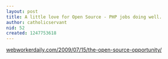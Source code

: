 ```yaml
---
layout: post
title: A little love for Open Source - PHP jobs doing well.
author: catholicservant
nid: 52
created: 1247753618
---
```

<p><a href="http://webworkerdaily.com/2009/07/15/the-open-source-opportunity/">webworkerdaily.com/2009/07/15/the-open-source-opportunity/</a></p>

